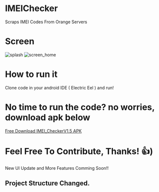 # IMEIChecker

Scraps IMEI Codes From Orange Servers

# Screen
![splash](https://user-images.githubusercontent.com/45304978/184277812-cf9542d3-9538-47c3-a2b7-25ec13d8552d.PNG)
![screen_home](https://user-images.githubusercontent.com/45304978/184277468-0920a657-fee9-489b-8d6c-732ecc518e7f.PNG)


# How to run it

Clone code in your android IDE ( Electric Eel ) and run!

# No time to run the code? no worries, download apk below

[Free Download IMEI_CheckerV1.5 APK](https://drive.google.com/file/d/1Lhsvt6404plz70oJCHisWTIEKZQZV3SR/view?usp=sharing)

# Feel Free To Contribute, Thanks! 👍)

New UI Update and More Features Comming Soon!!

Project Structure Changed.
------------------------------------------------------------------------------------------------------------------------
